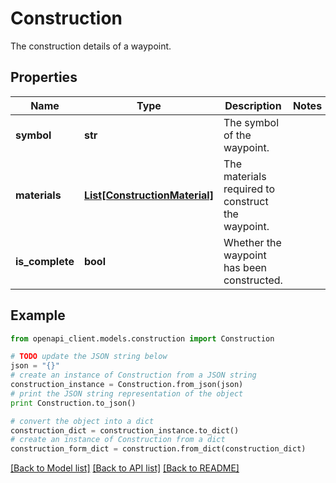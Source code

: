 # Construction

The construction details of a waypoint.

## Properties

Name | Type | Description | Notes
------------ | ------------- | ------------- | -------------
**symbol** | **str** | The symbol of the waypoint. | 
**materials** | [**List[ConstructionMaterial]**](ConstructionMaterial.md) | The materials required to construct the waypoint. | 
**is_complete** | **bool** | Whether the waypoint has been constructed. | 

## Example

```python
from openapi_client.models.construction import Construction

# TODO update the JSON string below
json = "{}"
# create an instance of Construction from a JSON string
construction_instance = Construction.from_json(json)
# print the JSON string representation of the object
print Construction.to_json()

# convert the object into a dict
construction_dict = construction_instance.to_dict()
# create an instance of Construction from a dict
construction_form_dict = construction.from_dict(construction_dict)
```
[[Back to Model list]](../README.md#documentation-for-models) [[Back to API list]](../README.md#documentation-for-api-endpoints) [[Back to README]](../README.md)


